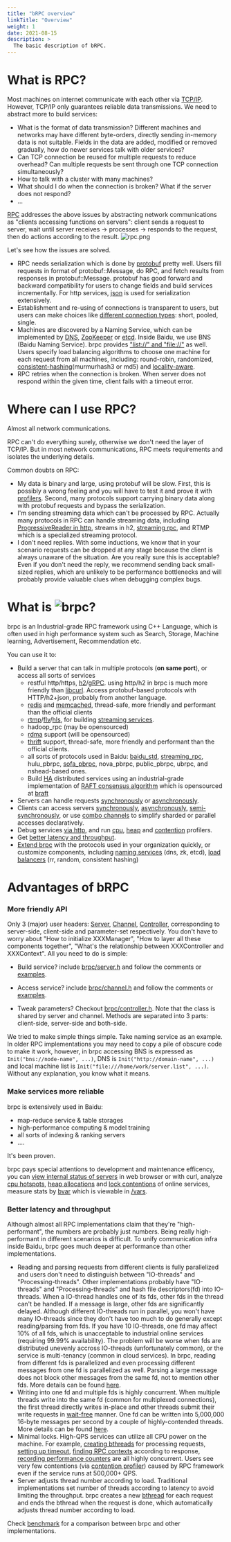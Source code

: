 ```yaml
---
title: "bRPC overview"
linkTitle: "Overview"
weight: 1
date: 2021-08-15
description: >
  The basic description of bRPC.
---
```


# What is RPC?

Most machines on internet communicate with each other via [TCP/IP](https://en.wikipedia.org/wiki/Internet_protocol_suite). However, TCP/IP only guarantees reliable data transmissions. We need to abstract more to build services:

* What is the format of data transmission? Different machines and networks may have different byte-orders, directly sending in-memory data is not suitable. Fields in the data are added, modified or removed gradually, how do newer services talk with older services?
* Can TCP connection be reused for multiple requests to reduce overhead? Can multiple requests be sent through one TCP connection simultaneously?
* How to talk with a cluster with many machines?
* What should I do when the connection is broken? What if the server does not respond?
* ...

[RPC](https://en.wikipedia.org/wiki/Remote_procedure_call) addresses the above issues by abstracting network communications as "clients accessing functions on servers": client sends a request to server, wait until server receives -> processes -> responds to the request, then do actions according to the result. 
![rpc.png](/images/docs/rpc.png)

Let's see how the issues are solved.

* RPC needs serialization which is done by [protobuf](https://github.com/google/protobuf) pretty well. Users fill requests in format of protobuf::Message, do RPC, and fetch results from responses in protobuf::Message. protobuf has good forward and backward compatibility for users to change fields and build services incrementally. For http services, [json](http://www.json.org/) is used for serialization extensively.
* Establishment and re-using of connections is transparent to users, but users can make choices like [different connection types](../client/basics/#connection-type): short, pooled, single.
* Machines are discovered by a Naming Service, which can be implemented by [DNS](https://en.wikipedia.org/wiki/Domain_Name_System), [ZooKeeper](https://zookeeper.apache.org/) or [etcd](https://github.com/coreos/etcd). Inside Baidu, we use BNS (Baidu Naming Service). brpc provides ["list://" and "file://"](../client/basics/#naming-service) as well. Users specify load balancing algorithms to choose one machine for each request from all machines, including: round-robin, randomized, [consistent-hashing](../rpc-in-depth/consistent-hashing/)(murmurhash3 or md5) and [locality-aware](../rpc-in-depth/locality-aware/).
* RPC retries when the connection is broken. When server does not respond within the given time, client fails with a timeout error.

# Where can I use RPC?

Almost all network communications.

RPC can't do everything surely, otherwise we don't need the layer of TCP/IP. But in most network communications, RPC meets requirements and isolates the underlying details. 

Common doubts on RPC:

- My data is binary and large, using protobuf will be slow. First, this is possibly a wrong feeling and you will have to test it and prove it with [profilers](../builtin-services/cpu_profiler/). Second, many protocols support carrying binary data along with protobuf requests and bypass the serialization.
- I'm sending streaming data which can't be processed by RPC. Actually many protocols in RPC can handle streaming data, including [ProgressiveReader in http](../client/access-httph2/#progressively-download), streams in h2, [streaming rpc](../client/streaming-rpc/), and RTMP which is a specialized streaming protocol.
- I don't need replies. With some inductions, we know that in your scenario requests can be dropped at any stage because the client is always unaware of the situation. Are you really sure this is acceptable? Even if you don't need the reply, we recommend sending back small-sized replies, which are unlikely to be performance bottlenecks and will probably provide valuable clues when debugging complex bugs. 

# What is ![brpc](/images/docs/logo.png)?

brpc is an Industrial-grade RPC framework using C++ Language, which is often used in high performance system such as Search, Storage, Machine learning, Advertisement, Recommendation etc.

You can use it to:
* Build a server that can talk in multiple protocols (**on same port**), or access all sorts of services
  * restful http/https, [h2](https://http2.github.io/http2-spec)/[gRPC](https://grpc.io). using http/h2 in brpc is much more friendly than [libcurl](https://curl.haxx.se/libcurl/). Access protobuf-based protocols with HTTP/h2+json, probably from another language.
  * [redis](../client/access-redis/) and [memcached](../client/access-memcached/), thread-safe, more friendly and performant than the official clients
  * [rtmp](https://github.com/brpc/brpc/blob/master/src/brpc/rtmp.h)/[flv](https://en.wikipedia.org/wiki/Flash_Video)/[hls](https://en.wikipedia.org/wiki/HTTP_Live_Streaming), for building [streaming services](https://github.com/brpc/media-server).
  * hadoop_rpc (may be opensourced)
  * [rdma](https://en.wikipedia.org/wiki/Remote_direct_memory_access) support (will be opensourced)
  * [thrift](../client/access-thrift/) support,  thread-safe, more friendly and performant than the official clients.
  * all sorts of protocols used in Baidu: [baidu_std](https://github.com/apache/brpc/blob/master/docs/cn/baidu_std.md), [streaming_rpc](../client/streaming-rpc/), hulu_pbrpc, [sofa_pbrpc](https://github.com/baidu/sofa-pbrpc), nova_pbrpc, public_pbrpc, ubrpc, and nshead-based ones.
  * Build [HA](https://en.wikipedia.org/wiki/High_availability) distributed services using an industrial-grade implementation of [RAFT consensus algorithm](https://raft.github.io) which is opensourced at [braft](https://github.com/brpc/braft)
* Servers can handle requests [synchronously](../server/basics/) or [asynchronously](../server/basics/#asynchronous-service).
* Clients can access servers [synchronously](../client/basics/#synchronus-call), [asynchronously](../client/basics/#asynchronous-call), [semi-synchronously](../client/basics/#semi-synchronous-call), or use [combo channels](../client/combo-channels/) to simplify sharded or parallel accesses declaratively.
* Debug services [via http](../builtin-services/buildin_services/), and run [cpu](../builtin-services/cpu_profiler/), [heap](../builtin-services/heap_profiler/) and [contention](../builtin-services/contention_profiler/) profilers.
* Get [better latency and throughput](#better-latency-and-throughput).
* [Extend brpc](../rpc-in-depth/new-protocol/) with the protocols used in your organization quickly, or customize components, including [naming services](../rpc-in-depth/load-balancing/#命名服务) (dns, zk, etcd), [load balancers](../rpc-in-depth/load-balancing/#负载均衡) (rr, random, consistent hashing)

# Advantages of bRPC

### More friendly API

Only 3 (major) user headers: [Server](https://github.com/brpc/brpc/blob/master/src/brpc/server.h), [Channel](https://github.com/brpc/brpc/blob/master/src/brpc/channel.h), [Controller](https://github.com/brpc/brpc/blob/master/src/brpc/controller.h), corresponding to server-side, client-side and parameter-set respectively. You don't have to worry about "How to initialize XXXManager", "How to layer all these components together",  "What's the relationship between XXXController and XXXContext". All you need to do is simple:

* Build service? include [brpc/server.h](https://github.com/brpc/brpc/blob/master/src/brpc/server.h) and follow the comments or [examples](https://github.com/brpc/brpc/blob/master/example/echo_c++/server.cpp).

* Access service? include [brpc/channel.h](https://github.com/brpc/brpc/blob/master/src/brpc/channel.h) and follow the comments or [examples](https://github.com/brpc/brpc/blob/master/example/echo_c++/client.cpp).

* Tweak parameters? Checkout [brpc/controller.h](https://github.com/brpc/brpc/blob/master/src/brpc/controller.h). Note that the class is shared by server and channel. Methods are separated into 3 parts: client-side, server-side and both-side.

We tried to make simple things simple. Take naming service as an example. In older RPC implementations you may need to copy a pile of obscure code to make it work, however, in brpc accessing BNS is expressed as `Init("bns://node-name", ...)`, DNS is `Init("http://domain-name", ...)` and local machine list is `Init("file:///home/work/server.list", ...)`. Without any explanation, you know what it means.

### Make services more reliable

brpc is extensively used in Baidu:

* map-reduce service & table storages
* high-performance computing & model training
* all sorts of indexing & ranking servers
* ….

It's been proven.

brpc pays special attentions to development and maintenance efficency, you can [view internal status of servers](../builtin-services/buildin_services/) in web browser or with curl, analyze [cpu hotspots](../builtin-services/cpu_profiler/), [heap allocations](../builtin-services/heap_profiler/) and [lock contentions](../builtin-services/contention_profiler/) of online services, measure stats by [bvar](../bvar/bvar/) which is viewable in [/vars](../builtin-services/vars/).

### Better latency and throughput

Although almost all RPC implementations claim that they're "high-performant", the numbers are probably just numbers. Being really high-performant in different scenarios is difficult. To unify communication infra inside Baidu, brpc goes much deeper at performance than other implementations.

* Reading and parsing requests from different clients is fully parallelized and users don't need to distinguish between "IO-threads" and "Processing-threads". Other implementations probably have "IO-threads" and "Processing-threads" and hash file descriptors(fd) into IO-threads. When a IO-thread handles one of its fds, other fds in the thread can't be handled. If a message is large, other fds are significantly delayed. Although different IO-threads run in parallel, you won't have many IO-threads since they don't have too much to do generally except reading/parsing from fds. If you have 10 IO-threads, one fd may affect 10% of all fds, which is unacceptable to industrial online services (requiring 99.99% availability). The problem will be worse when fds are distributed unevenly accross IO-threads (unfortunately common), or the service is multi-tenancy (common in cloud services). In brpc, reading from different fds is parallelized and even processing different messages from one fd is parallelized as well. Parsing a large message does not block other messages from the same fd, not to mention other fds. More details can be found [here](../rpc-in-depth/io/#receiving-messages).
* Writing into one fd and multiple fds is highly concurrent. When multiple threads write into the same fd (common for multiplexed connections), the first thread directly writes in-place and other threads submit their write requests in [wait-free](https://en.wikipedia.org/wiki/Non-blocking_algorithm#Wait-freedom) manner. One fd can be written into 5,000,000 16-byte messages per second by a couple of highly-contended threads. More details can be found [here](../rpc-in-depth/io/#sending-messages).
* Minimal locks. High-QPS services can utilize all CPU power on the machine. For example, [creating bthreads](../rpc-in-depth/memory-management/) for processing requests, [setting up timeout](../rpc-in-depth/timer-keeping/), [finding RPC contexts](../rpc-in-depth/bthread_id/) according to response, [recording performance counters](../bvar/bvar/) are all highly concurrent. Users see very few contentions (via [contention profiler](../builtin-services/contention_profiler/)) caused by RPC framework even if the service runs at 500,000+ QPS.
* Server adjusts thread number according to load. Traditional implementations set number of threads according to latency to avoid limiting the throughput. brpc creates a new [bthread](../bthread/bthread/) for each request and ends the bthread when the request is done, which automatically adjusts thread number according to load.

Check [benchmark](../benchmark/) for a comparison between brpc and other implementations.

